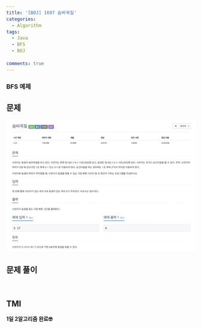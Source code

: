 ```yaml
---
title: '[BOJ] 1697 숨바꼭질'
categories:
  - Algorithm
tags:
  - Java
  - BFS
  - BOJ

comments: true 
---
```

### BFS 예제

## 문제
 <a href="/assets/images/BOJ1697.png"><img src="/assets/images/BOJ1697.png"></a>
 <br/>

## 문제 풀이
<script src="https://gist.github.com/kyeahen/10d1bc9b4a605d534761746f7c4f5363.js"></script>
<br/>

## TMI

**1일 2알고리즘 완료🤓**


